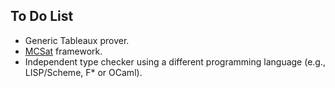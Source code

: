 To Do List
----------

- Generic Tableaux prover.
- [MCSat](http://leodemoura.github.io/files/fmcad2013.pdf) framework.
- Independent type checker using a different programming language (e.g., LISP/Scheme, F* or OCaml).
